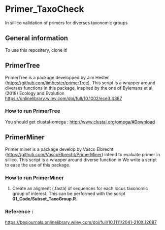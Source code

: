 # Primer_TaxoCheck
In sillico validation of primers for diverses taxonomic groups

## General information


To use this repositery, clone it!

## PrimerTree

PrimerTree is a package developped by Jim Hester (https://github.com/jimhester/primerTree). This script is a wrapper around diverses functions in this package, inspired by the one of Bylemans et al. (2018) Ecology and Evolution 
 https://onlinelibrary.wiley.com/doi/full/10.1002/ece3.4387

### How to run PrimerTree


You should get clustal-omega : http://www.clustal.org/omega/#Download


## PrimerMiner

Primer miner is a package develop by Vasco Elbrecht (https://github.com/VascoElbrecht/PrimerMiner) intend to evaluate primer in sillico. This script is a wrapper around diverse function in We write a script to ease the use of this package.

### How to run PrimerMiner

1. Create an aligment (.fasta) of sequences for each locus taxonomic group of interest. This can be performed with the script **01_Code/Subset_TaxoGroup.R**.

### Reference :
https://besjournals.onlinelibrary.wiley.com/doi/full/10.1111/2041-210X.12687

